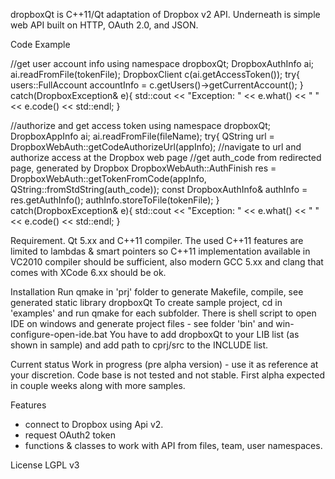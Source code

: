 dropboxQt is C++11/Qt adaptation of Dropbox v2 API. Underneath is simple web API built on HTTP, OAuth 2.0, and JSON.

Code Example

//get user account info
using namespace dropboxQt;
DropboxAuthInfo ai;
ai.readFromFile(tokenFile);
DropboxClient c(ai.getAccessToken());
try{
    users::FullAccount accountInfo = c.getUsers()->getCurrentAccount();
}
catch(DropboxException& e){
    std::cout << "Exception: " << e.what() << " " << e.code() << std::endl;
}


//authorize and get access token
using namespace dropboxQt;
DropboxAppInfo ai;
ai.readFromFile(fileName);
try{
   QString url = DropboxWebAuth::getCodeAuthorizeUrl(appInfo);
   //navigate to url and authorize access at the Dropbox web page
   //get auth_code from redirected page, generated by Dropbox
   DropboxWebAuth::AuthFinish res = DropboxWebAuth::getTokenFromCode(appInfo, QString::fromStdString(auth_code));
   const DropboxAuthInfo& authInfo = res.getAuthInfo();
   authInfo.storeToFile(tokenFile);
}
catch(DropboxException& e){
   std::cout << "Exception: " << e.what() << " " << e.code() << std::endl;
}


Requirement.
Qt 5.xx and C++11 compiler. The used C++11 features are limited to lambdas & smart pointers so C++11 implementation available in VC2010 compiler should be sufficient, also modern GCC 5.xx and clang that comes with XCode 6.xx should be ok.

Installation
Run qmake in 'prj' folder to generate Makefile, compile, see generated static library dropboxQt
To create sample project, cd in 'examples' and run qmake for each subfolder. There is shell script to open IDE
on windows and generate project files - see folder 'bin' and win-configure-open-ide.bat
You have to add dropboxQt to your LIB list (as shown in sample) and add path to cprj/src to the INCLUDE list.

Current status
Work in progress (pre alpha version) - use it as reference at your discretion.
Code base is not tested and not stable. First alpha expected in couple weeks along with more samples.


Features
- connect to Dropbox using Api v2.
- request OAuth2 token
- functions & classes to work with API from files, team, user namespaces.

License
 LGPL v3

